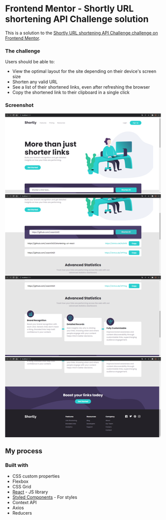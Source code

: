 # Frontend Mentor - Shortly URL shortening API Challenge solution

This is a solution to the [Shortly URL shortening API Challenge challenge on Frontend Mentor](https://www.frontendmentor.io/challenges/url-shortening-api-landing-page-2ce3ob-G).

### The challenge

Users should be able to:

- View the optimal layout for the site depending on their device's screen size
- Shorten any valid URL
- See a list of their shortened links, even after refreshing the browser
- Copy the shortened link to their clipboard in a single click

### Screenshot

![Alt Text](src/images/screenshots/01.png "01")
![Alt Text](src/images/screenshots/02.png "02")
![Alt Text](src/images/screenshots/03.png "03")
![Alt Text](src/images/screenshots/04.png "04")

## My process

### Built with

- CSS custom properties
- Flexbox
- CSS Grid
- [React](https://reactjs.org/) - JS library
- [Styled Components](https://styled-components.com/) - For styles
- Context API
- Axios
- Reducers